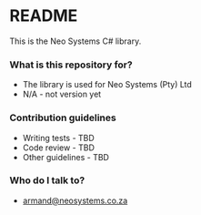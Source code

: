 # README #

This is the Neo Systems C# library.

### What is this repository for? ###

* The library is used for Neo Systems (Pty) Ltd
* N/A - not version yet

### Contribution guidelines ###

* Writing tests - TBD
* Code review - TBD
* Other guidelines - TBD

### Who do I talk to? ###

* armand@neosystems.co.za